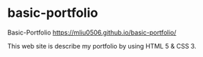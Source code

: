 # basic-portfolio
Basic-Portfolio
https://mliu0506.github.io/basic-portfolio/

This web site is describe my portfolio by using HTML 5 & CSS 3.
